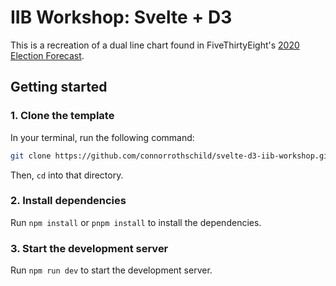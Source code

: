 # IIB Workshop: Svelte + D3

This is a recreation of a dual line chart found in FiveThirtyEight's [2020 Election Forecast](https://projects.fivethirtyeight.com/2020-election-forecast/).

## Getting started

### 1. Clone the template

In your terminal, run the following command:

```bash
git clone https://github.com/connorrothschild/svelte-d3-iib-workshop.git
```

Then, `cd` into that directory.

### 2. Install dependencies

Run `npm install` or `pnpm install` to install the dependencies.

### 3. Start the development server

Run `npm run dev` to start the development server.
